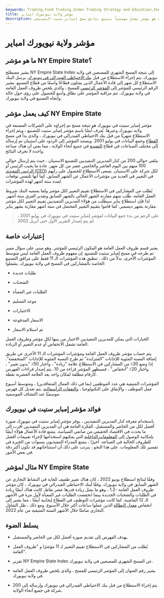 ```yaml
---
keywords: Trading,Fund Trading,Index Trading Strategy and Education,Index Trading Strategy
title: مؤشر ولاية نيويورك امباير
description: مؤشر إمباير ستيت في نيويورك هو مؤشر معدل موسمياً يتتبع نتائج مسح إمباير ستيت التصنيعي.
---
```


# مؤشر ولاية نيويورك امباير
## ما هو مؤشر NY Empire State؟

يشير مصطلح NY Empire State Index إلى نتيجة المسح الشهري للمصنعين في ولاية نيويورك. يتم إجراء الاستطلاع من قبل [بنك الاحتياطي الفيدرالي في نيويورك](/federal-reserve-bank-of-new-york). يرسل البنك الاستطلاع كل شهر إلى قادة الأعمال الذين يمثلون قطاعًا واسعًا من قطاع التصنيع. يشير الرقم الرئيسي للمؤشر إلى [المؤشر الرئيسي](/index) للمسح ، والذي يلخص ظروف العمل العامة في ولاية نيويورك. تتم مراقبة المؤشر على نطاق واسع للحصول على رؤى حول حالة واتجاه التصنيع في ولاية نيويورك.

## كيف يعمل مؤشر NY Empire State

مؤشر إمباير ستيت في نيويورك هو نتيجة مسح تم إجراؤه على الشركات المصنعة في ولاية نيويورك وعبرها. يُعرف أيضًا باسم مؤشر إمباير ستيت للتصنيع ، ويتم إجراء الاستطلاع شهريًا من قبل بنك الاحتياطي الفيدرالي في نيويورك ، والذي بدأ في مسح [القطاع](/sector) وجمع البيانات في يوليو 2001. ويستند المؤشر إلى الردود على استبيان تم إرساله إلى مختلف الصناعات في قطاع [التصنيع](/manufacturing) في جميع أنحاء الولاية ، مما يعني أن هناك صناعة واحدة لا تحرف النتائج.

يتلقى حوالي 200 من كبار المديرين التنفيذيين للتصنيع الاستبيان ، حيث يتم إرسال حوالي 100 منهم بين اليوم العاشر والخامس عشر من كل شهر. عادة ما يجيب الرئيس أو [الرئيس التنفيذي (CEO)](/ceo) لكل شركة على الاستبيان. يسعى الاستطلاع للحصول على رأيهم في التغيير في العديد من مؤشرات الأعمال عن الشهر السابق. كما أنها تلتمس توقعات لمدة ستة أشهر لهذه المؤشرات.

يُطلب من المشاركين في الاستطلاع تقييم التغيير لكل مؤشر ولما يسميه البنك شروط العمل العامة. طُلب منهم مقارنة الشهر الحالي بالشهر السابق وتقدير الفرق ستة أشهر. لذا فإن استطلاع يناير سيطلب من هؤلاء المديرين التنفيذيين تقييم التغيير لكل مؤشر مقارنة بشهر ديسمبر. كما قاموا بتقييم التغيير المحتمل في ستة أشهر مقارنة بشهر يناير.

> على الرغم من بدء جمع البيانات لمؤشر إمباير ستيت في نيويورك في يوليو 2001 ، لم يتم إصدار التقرير الأول حتى أبريل 2002.

>

## إعتبارات خاصة

يعتبر قسم ظروف العمل العامة هو المكون الرئيسي للمؤشر. وهو مبني على سؤال مميز تم طرحه في مسح إمباير ستيت للتصنيع. إن مفهوم ظروف العمل العامة ليس متوسط المؤشرات الأخرى. بدلاً من ذلك ، تنطبق هذه المؤشرات الـ 11 فقط على مرافق التصنيع الخاصة بالمشاركين في المسح في ولاية نيويورك. يشملوا:

- طلبات جديدة

- الشحنات

- الطلبات غير المعبأة

- موعد التسليم

- الاختبارات

- الاسعار المدفوعة

- تم استلام الاسعار

الخيارات التي يمكن للمديرين التنفيذيين الاختيار من بينها لكل مؤشر وظروف العمل العامة تشمل الانخفاض أو عدم التغيير أو الزيادة.

يتم حساب مؤشر ظروف العمل العامة ومؤشرات المؤشرات الـ 11 الأخرى عن طريق إضافة النسبة المئوية للإجابات "المتزايدة" ثم طرح النسبة المئوية للإجابات "المنخفضة". إذا وضع 30٪ من المشاركين في الاستطلاع علامة "زيادة" ، واختار 50٪ "بدون تغيير" ، واختار 20٪ "انخفاض" ، فسيظهر المؤشر قراءة من 10. يتم إصدار قراءات الفهرس كأرقام مطلقة لمكان واحد بعد العلامة العشرية نقطة.

المؤشرات المتبقية هي عدد الموظفين (بما في ذلك العمال المتعاقدين) ، ومتوسط أسبوع عمل الموظف ، والإنفاق على التكنولوجيا ، [والنفقات الرأسمالية](/capitalexpenditure). يتم تعديل كل فهرس موسميًا عند اكتشاف الموسمية.

## فوائد مؤشر إمباير ستيت في نيويورك

باستخدام معرفة كبار المديرين التنفيذيين ، يوفر مؤشر إمباير ستيت في نيويورك صورة أفضل لكل من الحاضر والمستقبل. الفكرة العامة هي أن المديرين التنفيذيين أقرب إلى ما يحدث في الاقتصاد الحقيقي من صانعي السياسة. يتمتع قادة الأعمال هؤلاء أيضًا بإمكانية الوصول إلى [المعلومات الداخلية](/insiderinformation) التي يمكنهم استخدامها لإجراء تقييمات أفضل للظروف الحالية في الصناعة. أخيرًا ، يتمتع المدراء التنفيذيون بسنوات من الخبرة في تفسير تلك المعلومات. على هذا النحو ، يترتب على ذلك أن استنتاجاتهم قد تكون أكثر دقة في بعض الأمور.

## مثال لمؤشر NY Empire State

وفقًا لنتائج استطلاع يونيو 2022 ، كان هناك تغيير طفيف للغاية في النشاط التجاري عن الشهر السابق في ولاية نيويورك. وفقًا لبنك الاحتياطي الفيدرالي في نيويورك ، كان مؤشر ظروف العمل العامة -1.2 ، وهو ما يمثل زيادة قدرها عشر نقاط. كانت هناك أيضًا زيادة في الطلبات والشحنات الجديدة بينما انخفضت الطلبات غير المعبأة لأول مرة في الأشهر الـ 12 الماضية. كما كانت مؤشرات التوظيف في القطاع إيجابية أيضًا ، مما يشير إلى انخفاض [معدل البطالة](/unemployment) الذين عملوا ساعات أكثر خلال الأسبوع. ومع ذلك ، ظل التفاؤل التجاري صامتًا خلال الأشهر الستة المتبقية من عام 2022.

## يسلط الضوء

- يهدف الفهرس إلى تقديم صورة أفضل لكل من الحاضر والمستقبل.

- يُطلب من المشاركين في الاستطلاع تقييم التغيير لـ 11 مؤشرًا و "ظروف العمل العامة".

- تقرير NY Empire State Index عن المسح الشهري للمصنعين في ولاية نيويورك.

- يشير رقم العنوان إلى المؤشر الرئيسي للمسح ، والذي يلخص ظروف العمل العامة في ولاية نيويورك.

- يتم إجراء الاستطلاع من قبل بنك الاحتياطي الفيدرالي في نيويورك وإرساله إلى 200 شركة في جميع أنحاء الولاية.


